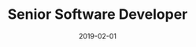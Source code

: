 ---
date: 2019-02-01
year: 2019
title: Senior Software Developer
project: Blog Post
customer: Inno Games
image: "/assets/images/BlogPost1.png"
description: Article about test driven development for the Inno Tech Blog
projectLink: InnoBlog
projectLinkSrc: https://blog.innogames.com/
---